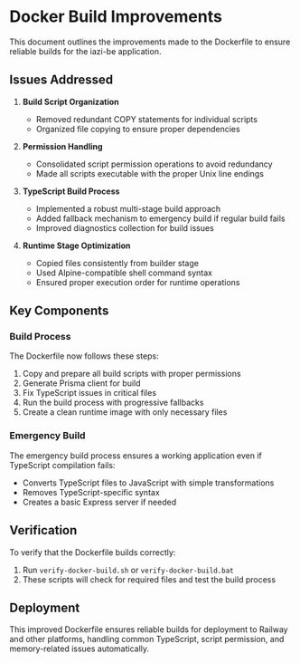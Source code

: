 # Docker Build Improvements

This document outlines the improvements made to the Dockerfile to ensure reliable builds for the iazi-be application.

## Issues Addressed

1. **Build Script Organization**
   - Removed redundant COPY statements for individual scripts
   - Organized file copying to ensure proper dependencies

2. **Permission Handling**
   - Consolidated script permission operations to avoid redundancy
   - Made all scripts executable with the proper Unix line endings

3. **TypeScript Build Process**
   - Implemented a robust multi-stage build approach
   - Added fallback mechanism to emergency build if regular build fails
   - Improved diagnostics collection for build issues

4. **Runtime Stage Optimization**
   - Copied files consistently from builder stage
   - Used Alpine-compatible shell command syntax
   - Ensured proper execution order for runtime operations

## Key Components

### Build Process

The Dockerfile now follows these steps:
1. Copy and prepare all build scripts with proper permissions
2. Generate Prisma client for build
3. Fix TypeScript issues in critical files
4. Run the build process with progressive fallbacks
5. Create a clean runtime image with only necessary files

### Emergency Build

The emergency build process ensures a working application even if TypeScript compilation fails:
- Converts TypeScript files to JavaScript with simple transformations
- Removes TypeScript-specific syntax
- Creates a basic Express server if needed

## Verification

To verify that the Dockerfile builds correctly:
1. Run `verify-docker-build.sh` or `verify-docker-build.bat`
2. These scripts will check for required files and test the build process

## Deployment

This improved Dockerfile ensures reliable builds for deployment to Railway and other platforms, handling common TypeScript, script permission, and memory-related issues automatically.
